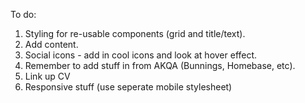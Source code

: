 To do:

1. Styling for re-usable components (grid and title/text).
2. Add content.
3. Social icons - add in cool icons and look at hover effect.
4. Remember to add stuff in from AKQA (Bunnings, Homebase, etc).
5. Link up CV
6. Responsive stuff (use seperate mobile stylesheet)
